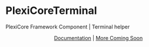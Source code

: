 # PlexiCoreTerminal
PlexiCore Framework Component | Terminal helper

<p align="center">
    <a href="/docs/README.md">Documentation</a>
    |
    <a href="/">More Coming Soon</a>
</p>
